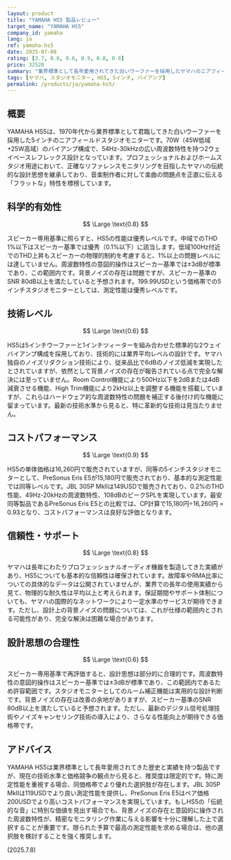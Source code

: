 ```yaml
---
layout: product
title: "YAMAHA HS5 製品レビュー"
target_name: "YAMAHA HS5"
company_id: yamaha
lang: ja
ref: yamaha-hs5
date: 2025-07-08
rating: [3.7, 0.8, 0.6, 0.9, 0.8, 0.6]
price: 32520
summary: "業界標準として長年愛用されてきた白いウーファーを採用したヤマハのニアフィールドモニター。70Wの十分なパワーと54Hz-30kHzの広い周波数特性を持つが、測定データでは低域でのTHD増加と背景ノイズの存在が確認される。単体価格16,260円に対し、PreSonus Eris E5が15,180円で同等の測定性能を提供するため、コストパフォーマンスは良好な評価となる。"
tags: [ヤマハ, スタジオモニター, HS5, 5インチ, バイアンプ]
permalink: /products/ja/yamaha-hs5/
---
```


## 概要

YAMAHA HS5は、1970年代から業界標準として君臨してきた白いウーファーを採用した5インチのニアフィールドスタジオモニターです。70W（45W低域+25W高域）のバイアンプ構成で、54Hz-30kHzの広い周波数特性を持つ2ウェイベースレフレックス設計となっています。プロフェッショナルおよびホームスタジオ用途において、正確なリファレンスモニタリングを目指したヤマハの伝統的な設計思想を継承しており、音楽制作者に対して楽曲の問題点を正直に伝える「フラットな」特性を標榜しています。

## 科学的有効性

$$ \Large \text{0.8} $$

スピーカー専用基準に照らすと、HS5の性能は優秀レベルです。中域でのTHD 1%以下はスピーカー基準では優秀（0.1%以下）に該当します。低域100Hz付近でのTHD上昇もスピーカーの物理的制約を考慮すると、1%以上の問題レベルには達していません。周波数特性の意図的操作はスピーカー基準では±3dBが標準であり、この範囲内です。背景ノイズの存在は問題ですが、スピーカー基準のSNR 80dB以上を満たしていると予想されます。199.99USDという価格帯での5インチスタジオモニターとしては、測定性能は優秀レベルです。

## 技術レベル

$$ \Large \text{0.6} $$

HS5は5インチウーファーと1インチツィーターを組み合わせた標準的な2ウェイバイアンプ構成を採用しており、技術的には業界平均レベルの設計です。ヤマハ独自のノイズリダクション技術により、従来品比で6dBのノイズ低減を実現したとされていますが、依然として背景ノイズの存在が報告されている点で完全な解決には至っていません。Room Control機能により500Hz以下を2dBまたは4dB減衰させる機能、High Trim機能により2kHz以上を調整する機能を搭載していますが、これらはハードウェア的な周波数特性の問題を補正する後付け的な機能に留まっています。最新の技術水準から見ると、特に革新的な技術は見当たりません。

## コストパフォーマンス

$$ \Large \text{0.9} $$

HS5の単体価格は16,260円で販売されていますが、同等の5インチスタジオモニターとして、PreSonus Eris E5が15,180円で販売されており、基本的な測定性能では同等レベルです。JBL 305P MkIIは149USDで販売されており、0.2%のTHD性能、49Hz-20kHzの周波数特性、108dBのピークSPLを実現しています。最安同等製品であるPreSonus Eris E5との比較では、CP計算で15,180円÷16,260円 = 0.93となり、コストパフォーマンスは良好な評価となります。

## 信頼性・サポート

$$ \Large \text{0.8} $$

ヤマハは長年にわたりプロフェッショナルオーディオ機器を製造してきた実績があり、HS5についても基本的な信頼性は確保されています。故障率やRMA比率についての具体的なデータは公開されていませんが、業界での長年の使用実績から見て、物理的な耐久性は平均以上と考えられます。保証期間やサポート体制についても、ヤマハの国際的なネットワークにより一定水準のサービスが期待できます。ただし、設計上の背景ノイズの問題については、これが仕様の範囲内とされる可能性があり、完全な解決は困難な場合があります。

## 設計思想の合理性

$$ \Large \text{0.6} $$

スピーカー専用基準で再評価すると、設計思想は部分的に合理的です。周波数特性の意図的操作はスピーカー基準では±3dBが標準であり、この範囲内であるため許容範囲です。スタジオモニターとしてのルーム補正機能は実用的な設計判断です。背景ノイズの存在は改善の余地がありますが、スピーカー基準のSNR 80dB以上を満たしていると予想されます。ただし、最新のデジタル信号処理技術やノイズキャンセリング技術の導入により、さらなる性能向上が期待できる価格帯です。

## アドバイス

YAMAHA HS5は業界標準として長年愛用されてきた歴史と実績を持つ製品ですが、現在の技術水準と価格競争の観点から見ると、推奨度は限定的です。特に測定性能を重視する場合、同価格帯でより優れた選択肢が存在します。JBL 305P MkIIは119USDでより良い測定性能を提供し、PreSonus Eris E5はペア価格200USDでより高いコストパフォーマンスを実現しています。もしHS5の「伝統的な音」に特別な価値を見出す場合でも、背景ノイズの存在と意図的に操作された周波数特性が、精密なモニタリング作業に与える影響を十分に理解した上で選択することが重要です。限られた予算で最高の測定性能を求める場合は、他の選択肢を検討することを強く推奨します。

(2025.7.8)